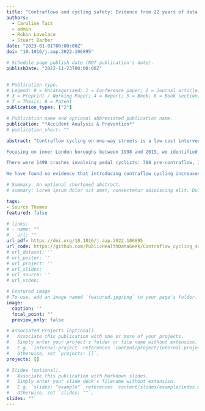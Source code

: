 ```yaml
---
title: "Contraflows and cycling safety: Evidence from 22 years of data involving 508 one-way streets"
authors:
  - Caroline Tait
  - admin
  - Robin Lovelace
  - Stuart Barber
date: "2023-01-01T00:00:00Z"
doi: "10.1016/j.aap.2022.106895"

# Schedule page publish date (NOT publication's date).
publishDate: "2022-11-23T00:00:00Z"


# Publication type.
# Legend: 0 = Uncategorized; 1 = Conference paper; 2 = Journal article;
# 3 = Preprint / Working Paper; 4 = Report; 5 = Book; 6 = Book section;
# 7 = Thesis; 8 = Patent
publication_types: ["2"]

# Publication name and optional abbreviated publication name.
publication: "*Accident Analysis & Prevention*"
# publication_short: ""

abstract: "Contraflow cycling on one-way streets is a low cost intervention that research shows can improve the cycling experience and increase participation. Evidence from several studies suggest that cyclists on contraflows have a lower crash risk. However, implementing contraflow cycling is often controversial, including in the United Kingdom (UK). In this paper we examine whether contraflow cycling on one-way streets alters crash or casualty rates for pedal cyclists.

Focusing on inner London boroughs between 1998 and 2019, we identified 508 road segments where contraflow cycling was introduced on one-way streets. We identified road traffic crashes occurring within 10 m of these segments and labelled them as pre-contraflow, contraflow or contraflow removed crashes. We calculated rates using the number of crashes or casualties divided by the time exposed and generated 95 % confidence intervals using bootstrap resampling. We adjusted the rates for changes in cordon cycling volume and injury severity reporting.

There were 1498 crashes involving pedal cyclists: 788 pre-contraflow, 703 contraflow and 7 following contraflow removal. There was no change in adjusted overall pedal cyclist crash or casualty rates when contraflow cycling was introduced. Proximity to a junction doubled the crash rate. The crash rate when pedal cyclists were travelling contraflow was the same as those travelling with flow.

We have found no evidence that introducing contraflow cycling increases the crash or casualty rate for pedal cyclists. It is possible that such rates may indeed fall when contraflow cycling is introduced if more accurate spatio-temporal cycling volume data was available. We recommend all one-way streets are evaluated for contraflow cycling but encourage judicious junction design and recommend UK legislative change for mandatory-two-way cycling on one-way streets unless exceptional circumstances exist."

# Summary. An optional shortened abstract.
# summary: Lorem ipsum dolor sit amet, consectetur adipiscing elit. Duis posuere tellus ac convallis placerat. Proin tincidunt magna sed ex sollicitudin condimentum.

tags:
- Source Themes
featured: false

# links:
# - name: ""
#   url: ""
url_pdf: https://doi.org/10.1016/j.aap.2022.106895
url_code: https://github.com/PublicHealthDataGeek/Contraflow_cycling_safety
# url_dataset: ''
# url_poster: ''
# url_project: ''
# url_slides:
# url_source: ''
# url_video:

# Featured image
# To use, add an image named `featured.jpg/png` to your page's folder.
image:
  caption: ''
  focal_point: ""
  preview_only: false

# Associated Projects (optional).
#   Associate this publication with one or more of your projects.
#   Simply enter your project's folder or file name without extension.
#   E.g. `internal-project` references `content/project/internal-project/index.md`.
#   Otherwise, set `projects: []`.
projects: []

# Slides (optional).
#   Associate this publication with Markdown slides.
#   Simply enter your slide deck's filename without extension.
#   E.g. `slides: "example"` references `content/slides/example/index.md`.
#   Otherwise, set `slides: ""`.
slides: ""
---
```

